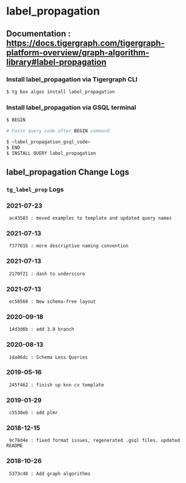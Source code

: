 # label_propagation
## Documentation : https://docs.tigergraph.com/tigergraph-platform-overview/graph-algorithm-library#label-propagation
### Install label_propagation via Tigergraph CLI
```bash
$ tg box algos install label_propagation
```
### Install label_propagation via GSQL terminal
```bash
$ BEGIN 

# Paste query code after BEGIN command

$ <label_propagation_gsql_code>
$ END 
$ INSTALL QUERY label_propagation
```
## label_propagation Change Logs

### `tg_label_prop` Logs
### 2021-07-23 
	 ac43583 : moved examples to template and updated query names
### 2021-07-13 
	 f37701b : more descriptive naming convention
### 2021-07-13 
	 2170f21 : dash to underscore
### 2021-07-13 
	 ec58568 : New schema-free layout
### 2020-09-18 
	 14d3d6b : add 3.0 branch
### 2020-08-13 
	 1da86dc : Schema Less Queries
### 2019-05-16 
	 245f462 : finish up knn cv template
### 2019-01-29 
	 c5530eb : add plmr
### 2018-12-15 
	 9c78d4e : fixed format issues, regenerated .gsql files, updated README
### 2018-10-26 
	 5373c48 : Add graph algorithms
